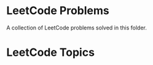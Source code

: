 # LeetCode Problems

A collection of LeetCode problems solved in this folder.

<!---LeetCode Topics Start-->
# LeetCode Topics
<!---LeetCode Topics End-->